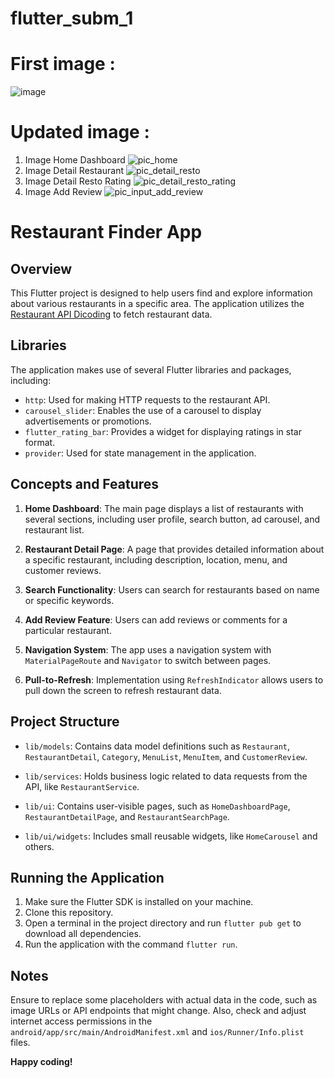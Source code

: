 # flutter_subm_1

# First image :
![image](https://github.com/ugunNet21/idcamp-flutter-middleup/assets/45864165/442141ac-17c9-416d-a3be-e510b36c3353)

# Updated image :
1. Image Home Dashboard
![pic_home](https://github.com/ugunNet21/idcamp-flutter-submission/assets/45864165/6d222675-cefe-4b2c-b0b8-e5911e3903a1)
2. Image Detail Restaurant
![pic_detail_resto](https://github.com/ugunNet21/idcamp-flutter-submission/assets/45864165/a5ec5c82-13b2-4ae9-aa4b-3b96ac2faa47)
3. Image Detail Resto Rating
![pic_detail_resto_rating](https://github.com/ugunNet21/idcamp-flutter-submission/assets/45864165/4801171c-0173-40eb-b6bd-f0cbc6559313)
4. Image Add Review
![pic_input_add_review](https://github.com/ugunNet21/idcamp-flutter-submission/assets/45864165/b9c96e3b-7b55-43e4-976a-19d824972921)



# Restaurant Finder App

## Overview

This Flutter project is designed to help users find and explore information about various restaurants in a specific area. The application utilizes the [Restaurant API Dicoding](https://restaurant-api.dicoding.dev/) to fetch restaurant data.

## Libraries

The application makes use of several Flutter libraries and packages, including:

- `http`: Used for making HTTP requests to the restaurant API.
- `carousel_slider`: Enables the use of a carousel to display advertisements or promotions.
- `flutter_rating_bar`: Provides a widget for displaying ratings in star format.
- `provider`: Used for state management in the application.

## Concepts and Features

1. **Home Dashboard**: The main page displays a list of restaurants with several sections, including user profile, search button, ad carousel, and restaurant list.

2. **Restaurant Detail Page**: A page that provides detailed information about a specific restaurant, including description, location, menu, and customer reviews.

3. **Search Functionality**: Users can search for restaurants based on name or specific keywords.

4. **Add Review Feature**: Users can add reviews or comments for a particular restaurant.

5. **Navigation System**: The app uses a navigation system with `MaterialPageRoute` and `Navigator` to switch between pages.

6. **Pull-to-Refresh**: Implementation using `RefreshIndicator` allows users to pull down the screen to refresh restaurant data.

## Project Structure

- `lib/models`: Contains data model definitions such as `Restaurant`, `RestaurantDetail`, `Category`, `MenuList`, `MenuItem`, and `CustomerReview`.

- `lib/services`: Holds business logic related to data requests from the API, like `RestaurantService`.

- `lib/ui`: Contains user-visible pages, such as `HomeDashboardPage`, `RestaurantDetailPage`, and `RestaurantSearchPage`.

- `lib/ui/widgets`: Includes small reusable widgets, like `HomeCarousel` and others.

## Running the Application

1. Make sure the Flutter SDK is installed on your machine.
2. Clone this repository.
3. Open a terminal in the project directory and run `flutter pub get` to download all dependencies.
4. Run the application with the command `flutter run`.

## Notes

Ensure to replace some placeholders with actual data in the code, such as image URLs or API endpoints that might change. Also, check and adjust internet access permissions in the `android/app/src/main/AndroidManifest.xml` and `ios/Runner/Info.plist` files.

**Happy coding!**
